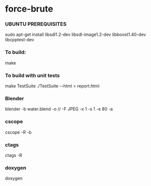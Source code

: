force-brute
===========

### UBUNTU PREREQUISITES
sudo apt-get install libsdl1.2-dev libsdl-image1.2-dev libboost1.40-dev libcpptest-dev

### To build:
make

### To build with unit tests
make TestSuite
./TestSuite --html > report.html


### Blender
blender -b water.blend -o // -F JPEG -x 1 -s 1 -e 80 -a


### cscope
cscope -R -b

### ctags
ctags -R

### doxygen
doxygen
